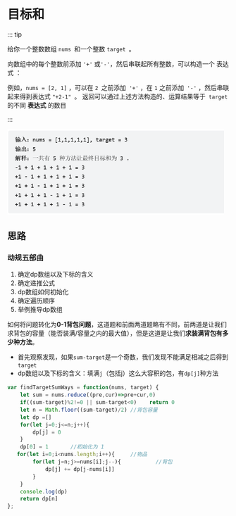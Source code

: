 # 目标和

::: tip

给你一个整数数组 `nums `和一个整数 `target `。

向数组中的每个整数前添加 `'+'` 或` '-' `，然后串联起所有整数，可以构造一个 表达式 ：

例如，`nums = [2, 1]` ，可以在 `2 `之前添加` '+'` ，在 `1` 之前添加` '-'` ，然后串联起来得到表达式 `"+2-1" `。
返回可以通过上述方法构造的、运算结果等于` target` 的不同 **表达式** 的数目

:::

<img src="/images/image-20230624102634544.png" alt="image-20230624102634544" style="zoom:67%;" />

## 思路

### 动规五部曲

1. 确定dp数组以及下标的含义
2. 确定递推公式
3. dp数组如何初始化
4. 确定遍历顺序
5. 举例推导dp数组

如何将问题转化为**0-1背包问题**，这道题和前面两道题略有不同，前两道是让我们求背包的容量（能否装满/容量之内的最大值），但是这道是让我们**求装满背包有多少种方法**。

- 首先观察发现，如果`sum-target`是一个奇数，我们发现不能满足相减之后得到`target`
- dp数组以及下标的含义：填满`j`（包括j）这么大容积的包，有`dp[j]`种方法

```js
var findTargetSumWays = function(nums, target) {
    let sum = nums.reduce((pre,cur)=>pre+cur,0)
    if((sum-target)%2!=0 || sum-target<0)    return 0
    let n = Math.floor((sum-target)/2) //背包容量
    let dp =[]
    for(let j=0;j<=n;j++){
        dp[j] = 0
    }
    dp[0] = 1		//初始化为 1
   for(let i=0;i<nums.length;i++){     //物品
        for(let j=n;j>=nums[i];j--){           //背包
            dp[j] += dp[j-nums[i]]
        }
    }
    console.log(dp)
    return dp[n]
};
```


